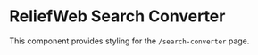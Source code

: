 ReliefWeb Search Converter
==========================

This component provides styling for the `/search-converter` page.
